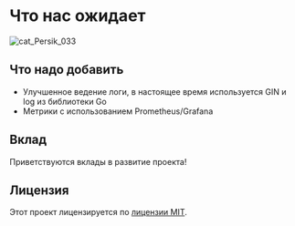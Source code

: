 # Что нас ожидает

![cat_Persik_033](https://github.com/shuklarituparn/Conversion-Microservice/assets/66947051/6c1ab754-da77-4133-b3b8-b2554f3cd361)


## Что надо добавить

- Улучшенное ведение логи, в настоящее время используется GIN и log из библиотеки Go
- Метрики с использованием Prometheus/Grafana

## Вклад

Приветствуются вклады в развитие проекта!

## Лицензия

Этот проект лицензируется по [лицензии MIT](LICENSE).
